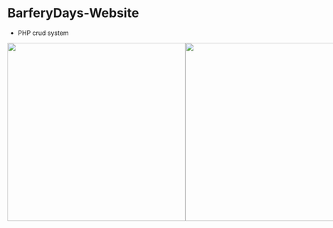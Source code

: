 ﻿# BarferyDays-Website
 - PHP crud system
 
 <div style="display: flex;">
   <img src="https://user-images.githubusercontent.com/99658011/168015170-f1aae5fc-914c-40a8-9994-bad1e5c52311.jpg" width='400' />
   <img src="https://user-images.githubusercontent.com/99658011/168015152-bfebb077-f124-44ea-b0c3-0b41a9ed84bf.jpg" width='400' />
   <img src="https://user-images.githubusercontent.com/99658011/168015172-0e9f9128-af95-4bf9-8be6-3bb971ac6db9.jpg" width='400' />
   <img src="https://user-images.githubusercontent.com/99658011/168015164-1598cba1-6c94-4f0e-8231-19a2b890688c.jpg" width='400' />
 </div>

